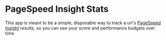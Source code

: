 # PageSpeed Insight Stats

This app is meant to be a simple, disposable way to track a url's [PageSpeed Insight](https://developers.google.com/speed/pagespeed/insights/) results, so you can see your score and performance budgets over time.
